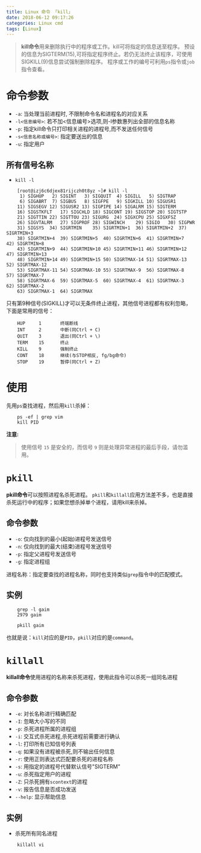 ```yaml
---
title: Linux 命令 「kill」
date: 2018-06-12 09:17:26
categories: Linux cmd
tags: [Linux]
---
```


> **kill命令**用来删除执行中的程序或工作。kill可将指定的信息送至程序。
预设的信息为SIGTERM(15),可将指定程序终止。若仍无法终止该程序，可使用SIGKILL(9)信息尝试强制删除程序。
程序或工作的编号可利用`ps`指令或`job`指令查看。

<!-- more -->

# 命令参数

- `-a`: 当处理当前进程时, 不限制命令名和进程名的对应关系
- `-l<信息编号>`: 若不加<信息编号>选项,则-l参数惠列出全部的信息名称
- `-p`: 指定kill命令只打印相关进程的进程号,而不发送任何信号
- `-s<信息名称或编号>`: 指定要送出的信息
- `-u`: 指定用户

## 所有信号名称

- `kill -l`

```
    [root@izj6c6djex81rijczh0t8yz ~]# kill -l
     1) SIGHUP	 2) SIGINT	 3) SIGQUIT	 4) SIGILL	 5) SIGTRAP
     6) SIGABRT	 7) SIGBUS	 8) SIGFPE	 9) SIGKILL	10) SIGUSR1
    11) SIGSEGV	12) SIGUSR2	13) SIGPIPE	14) SIGALRM	15) SIGTERM
    16) SIGSTKFLT	17) SIGCHLD	18) SIGCONT	19) SIGSTOP	20) SIGTSTP
    21) SIGTTIN	22) SIGTTOU	23) SIGURG	24) SIGXCPU	25) SIGXFSZ
    26) SIGVTALRM	27) SIGPROF	28) SIGWINCH	29) SIGIO	30) SIGPWR
    31) SIGSYS	34) SIGRTMIN	35) SIGRTMIN+1	36) SIGRTMIN+2	37) SIGRTMIN+3
    38) SIGRTMIN+4	39) SIGRTMIN+5	40) SIGRTMIN+6	41) SIGRTMIN+7	42) SIGRTMIN+8
    43) SIGRTMIN+9	44) SIGRTMIN+10	45) SIGRTMIN+11	46) SIGRTMIN+12	47) SIGRTMIN+13
    48) SIGRTMIN+14	49) SIGRTMIN+15	50) SIGRTMAX-14	51) SIGRTMAX-13	52) SIGRTMAX-12
    53) SIGRTMAX-11	54) SIGRTMAX-10	55) SIGRTMAX-9	56) SIGRTMAX-8	57) SIGRTMAX-7
    58) SIGRTMAX-6	59) SIGRTMAX-5	60) SIGRTMAX-4	61) SIGRTMAX-3	62) SIGRTMAX-2
    63) SIGRTMAX-1	64) SIGRTMAX	
```

只有第9种信号(SIGKILL)才可以无条件终止进程，其他信号进程都有权利忽略，下面是常用的信号：

```
    HUP     1       终端断线
    INT     2       中断(同Ctrl + C)
    QUIT    3       退出(同Ctrl + \)
    TERM    15      终止
    KILL    9       强制终止
    CONT    18      继续(与STOP相反, fg/bg命令)
    STOP    19      暂停(同Ctrl + Z)
```

# 使用

先用`ps`查找进程，然后用`kill`杀掉：

```
    ps -ef | grep vim
    kill PID
```

**注意:**

>   使用信号 `15` 是安全的，而信号 `9` 则是处理异常进程的最后手段，请勿滥用。


# `pkill`

**pkill命令**可以按照进程名杀死进程。
`pkill`和`killall`应用方法差不多，也是直接杀死运行中的程序；如果您想杀掉单个进程，请用kill来杀掉。

## 命令参数

- `-o`:   仅向找到的最小(起始)进程号发送信号
- `-n`:   仅向找到的最大(结束)进程号发送信号
- `-p`:   指定父进程号发送信号
- `-g`:   指定进程组

进程名称：指定要查找的进程名称，同时也支持类似`grep`指令中的匹配模式。

## 实例

```
    grep -l gaim
    2979 gaim
    
    pkill gaim
```

也就是说：`kill`对应的是`PID`，`pkill`对应的是`command`。


# `killall`

**killall命令**使用进程的名称来杀死进程，使用此指令可以杀死一组同名进程

## 命令参数

- `-e`:   对长名称进行精确匹配
- `-I`:   忽略大小写的不同
- `-p`:   杀死进程所属的进程组
- `-i`:   交互式杀死进程,杀死进程前需要进行确认
- `-l`:   打印所有已知信号列表
- `-q`:   如果没有进程被杀死,则不输出任何信息
- `-r`:   使用正则表达式匹配要杀死的进程名称
- `-s`:   用指定的进程号代替默认信号"SIGTERM"
- `-u`:   杀死指定用户的进程
- `-Z`:   只杀死拥有`scontext`的进程
- `-v`:   报告信息是否成功发送
- `--help`: 显示帮助信息

## 实例

- 杀死所有同名进程

```
    killall vi
```

